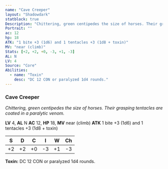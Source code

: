 ```yaml
---
name: "Cave Creeper"
layout: "Shadowdark"
statblock: true
Description: "Chittering, green centipedes the size of horses. Their grasping tentacles are coated in a paralytic venom."
Portrait: ""
ac: 12
hp: 18
ATK: "1 bite +3 (1d6) and 1 tentacles +3 (1d8 + toxin)"
MV: "near (climb)"
Stats: [+2, +2, +0, -3, +1, -3]
AL: N
LV: 4
Source: "Core"
Abilities:
  - name: "Toxin"
    desc: "DC 12 CON or paralyzed 1d4 rounds."
---
```


### Cave Creeper

_Chittering, green centipedes the size of horses. Their grasping tentacles are coated in a paralytic venom._

**LV** 4, **AL** N
**AC** 12, **HP** 18, **MV** near (climb)
**ATK** 1 bite +3 (1d6) and 1 tentacles +3 (1d8 + toxin)

|  S  |  D  |  C  |  I  |  W  |  Ch  |
|:---:|:---:|:---:|:---:|:---:|:----:|
| +2 | +2 | +0 | -3 | +1 | -3 |

**Toxin:** DC 12 CON or paralyzed 1d4 rounds.

